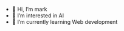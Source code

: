 - 👋 Hi, I’m mark
- 👀 I’m interested in AI
- 🌱 I’m currently learning Web development 


<!---
marcksdbgg/marcksdbgg is a ✨ special ✨ repository because its `README.md` (this file) appears on your GitHub profile.
You can click the Preview link to take a look at your changes.
--->
